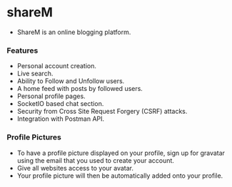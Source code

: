 # shareM

- ShareM is an online blogging platform.

### Features
- Personal account creation.
- Live search.
- Ability to Follow and Unfollow users.
- A home feed with posts by followed users.
- Personal profile pages.
- SocketIO based chat section.
- Security from Cross Site Request Forgery (CSRF) attacks.
- Integration with Postman API.

### Profile Pictures

- To have a profile picture displayed on your profile, sign up for gravatar using the email that you used to create your account.
- Give all websites access to your avatar.
- Your profile picture will then be automatically added onto your profile.
